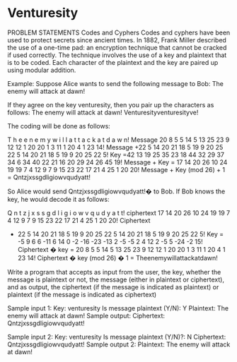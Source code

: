 # Venturesity
PROBLEM STATEMENTS
Codes and Cyphers
Codes and cyphers have been used to protect secrets since ancient times. In 1882, Frank Miller described the use of a one-time pad: an encryption technique that cannot be cracked if used correctly. The technique involves the use of a key and plaintext that is to be coded. Each character of the plaintext and the key are paired up using modular addition.

Example:
Suppose Alice wants to send the following message to Bob:
The enemy will attack at dawn!

If they agree on the key venturesity, then you pair up the characters as follows:
The enemy will attack at dawn!
Venturesityventuresityve!

The coding will be done as follows:

T h e e n e m y w i l l a t t a c k a t d a w n! Message
20 8 5 5 14 5 13 25 23 9 12 12 1 20 20 1 3 11 1 20 4 1 23 14! Message
+22 5 14 20 21 18 5 19 9 20 25 22 5 14 20 21 18 5 19 9 20 25 22 5! Key
=42 13 19 25 35 23 18 44 32 29 37 34 6 34 40 22 21 16 20 29 24 26 45 19! Message + Key
= 17 14 20 26 10 24 19 19 7 4 12 9 7 9 15 23 22 17 21 4 25 1 20 20! Message + Key (mod 26) + 1
= Qntzjxssgdligiowvqudyatt!

So Alice would send Qntzjxssgdligiowvqudyatt!� to Bob. If Bob knows the key, he would decode it as follows:

Q n t z j x s s g d l i g i o w v q u d y a t t! ciphertext
17 14 20 26 10 24 19 19 7 4 12 9 7 9 15 23 22 17 21 4 25 1 20 20! Ciphertext
- 22 5 14 20 21 18 5 19 9 20 25 22 5 14 20 21 18 5 19 9 20 25 22 5! Key
= -5 9 6 6 -11 6 14 0 -2 -16 -23 -13 2 -5 -5 2 4 12 2 -5 5 -24 -2 15! Ciphertext � key
= 20 8 5 5 14 5 13 25 23 9 12 12 1 20 20 1 3 11 1 20 4 1 23 14! Ciphertext � key (mod 26) � 1
= Theenemywillattackatdawn!

Write a program that accepts as input from the user, the key, whether the message is plaintext or not, the message (either in plaintext or ciphertext), and as output, the ciphertext (if the message is indicated as plaintext) or plaintext (if the message is indicated as ciphertext)

Sample input 1:
Key: venturesity
Is message plaintext (Y/N): Y
Plaintext: The enemy will attack at dawn!
Sample output:
Ciphertext: Qntzjxssgdligiowvqudyatt!

Sample input 2:
Key: venturesity
Is message plaintext (Y/N)?: N
Ciphertext: Qntzjxssgdligiowvqudyatt!
Sample output 2:
Plaintext: The enemy will attack at dawn!
